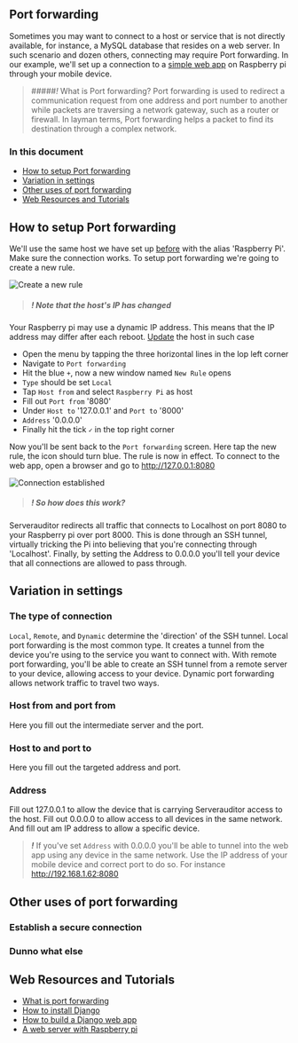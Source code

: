 ## Port forwarding
Sometimes you may want to connect to a host or service that is not directly available, for instance, a MySQL database that resides on a web server. In such scenario and dozen others, connecting may require Port forwarding. In our example, we'll set up a connection to a [simple web app](https://docs.djangoproject.com/en/dev/intro/tutorial01/) on Raspberry pi through your mobile device.

> #####*!* What is Port forwarding?
> Port forwarding is used to redirect a communication request from one address and port number to another while packets are traversing a network gateway, such as a router or firewall. In layman terms, Port forwarding helps a packet to find its destination through a complex network.


### In this document
* [How to setup Port forwarding](#how-to-setup-port-forwarding)
* [Variation in settings](#variation-in-settings)
* [Other uses of port forwarding](#other-uses-of-port-forwarding)
* [Web Resources and Tutorials](#web-resources-and-tutorials)


## How to setup Port forwarding
We'll use the same host we have set up [before](basic_host.md) with the alias 'Raspberry Pi'. Make sure the connection works. To setup port forwarding we're going to create a new rule.

![Create a new rule]()

> ##### _!_ Note that the host's IP has changed
Your Raspberry pi may use a dynamic IP address. This means that the IP address may differ after each reboot. [Update](basic_host.md#edit-a-host) the host in such case

* Open the menu by tapping the three horizontal lines in the lop left corner
* Navigate to `Port forwarding`
* Hit the blue `+`, now a new window named `New Rule` opens
* `Type` should be set `Local`
* Tap `Host from` and select `Raspberry Pi` as host
* Fill out `Port from` '8080' 
* Under `Host to` '127.0.0.1' and `Port to` '8000'
* `Address` '0.0.0.0'
* Finally hit the tick `✓` in the top right corner 

Now you'll be sent back to the `Port forwarding` screen. Here tap the new rule, the icon should turn blue. The rule is now in effect. To connect to the web app, open a browser and go to http://127.0.0.1:8080

![Connection established]()

> ##### _!_ So how does this work?
Serverauditor redirects all traffic that connects to Localhost on port 8080 to your Raspberry pi over port 8000. This is done through an SSH tunnel, virtually tricking the Pi into believing that you're connecting through 'Localhost'. Finally, by setting the Address to 0.0.0.0 you'll tell your device that all connections are allowed to pass through.

## Variation in settings

### The type of connection 
`Local`, `Remote`, and `Dynamic` determine the 'direction' of the SSH tunnel. Local port forwarding is the most common type. It creates a tunnel from the device you're using to the service you want to connect with. With remote port forwarding, you'll be able to create an SSH tunnel from a remote server to your device, allowing access to your device. Dynamic port forwarding allows network traffic to travel two ways.

### Host from and port from
Here you fill out the intermediate server and the port. 

### Host to and port to
Here you fill out the targeted address and port.

### Address
Fill out 127.0.0.1 to allow the device that is carrying Serverauditor access to the host. Fill out 0.0.0.0 to allow access to all devices in the same network. And fill out am IP address to allow a specific device. 

> ***!*** If you've set `Address` with 0.0.0.0 you'll be able to tunnel into the web app using any device in the same network. Use the IP address of your mobile device and correct port to do so. For instance http://192.168.1.62:8080 

## Other uses of port forwarding

### Establish a secure connection
### Dunno what else

## Web Resources and Tutorials
* [What is port forwarding](http://blog.trackets.com/2014/05/17/ssh-tunnel-local-and-remote-port-forwarding-explained-with-examples.html)
* [How to install Django](https://docs.djangoproject.com/en/dev/intro/install/)
* [How to build a Django web app](https://docs.djangoproject.com/en/dev/intro/tutorial01/)
* [A web server with Raspberry pi](http://raspberrypituts.com/django-raspberry-pi-tutorial/)